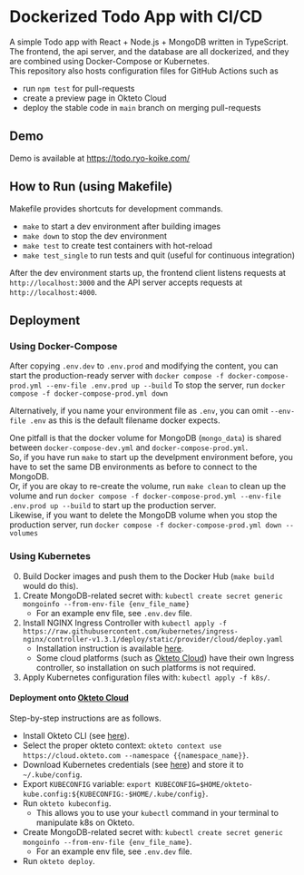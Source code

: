 # Dockerized Todo App with CI/CD

A simple Todo app with React + Node.js + MongoDB written in TypeScript.  
The frontend, the api server, and the database are all dockerized, and they are combined using Docker-Compose or Kubernetes.  
This repository also hosts configuration files for GitHub Actions such as

- run `npm test` for pull-requests
- create a preview page in Okteto Cloud
- deploy the stable code in `main` branch on merging pull-requests

## Demo

Demo is available at https://todo.ryo-koike.com/

## How to Run (using Makefile)

Makefile provides shortcuts for development commands.

- `make` to start a dev environment after building images
- `make down` to stop the dev environment
- `make test` to create test containers with hot-reload
- `make test_single` to run tests and quit (useful for continuous integration)

After the dev environment starts up, the frontend client listens requests at `http://localhost:3000` and the API server accepts requests at `http://localhost:4000`.

## Deployment

### Using Docker-Compose

After copying `.env.dev` to `.env.prod` and modifying the content, you can start the production-ready server with `docker compose -f docker-compose-prod.yml --env-file .env.prod up --build`
To stop the server, run `docker compose -f docker-compose-prod.yml down`

Alternatively, if you name your environment file as `.env`, you can omit `--env-file .env` as this is the default filename docker expects.

One pitfall is that the docker volume for MongoDB (`mongo_data`) is shared between `docker-compose-dev.yml` and `docker-compose-prod.yml`.  
So, if you have run `make` to start up the develpment environment before, you have to set the same DB environments as before to connect to the MongoDB.  
Or, if you are okay to re-create the volume, run `make clean` to clean up the volume and run `docker compose -f docker-compose-prod.yml --env-file .env.prod up --build` to start up the production server.  
Likewise, if you want to delete the MongoDB volume when you stop the production server, run `docker compose -f docker-compose-prod.yml down --volumes`

### Using Kubernetes

0. Build Docker images and push them to the Docker Hub (`make build` would do this).
1. Create MongoDB-related secret with: `kubectl create secret generic mongoinfo --from-env-file {env_file_name}`
   - For an example env file, see `.env.dev` file.
2. Install NGINX Ingress Controller with `kubectl apply -f https://raw.githubusercontent.com/kubernetes/ingress-nginx/controller-v1.3.1/deploy/static/provider/cloud/deploy.yaml`
   - Installation instruction is available [here](https://kubernetes.github.io/ingress-nginx/deploy/).
   - Some cloud platforms (such as [Okteto Cloud](https://www.okteto.com/)) have their own Ingress controller, so installation on such platforms is not required.
3. Apply Kubernetes configuration files with: `kubectl apply -f k8s/`.

#### Deployment onto [Okteto Cloud](https://www.okteto.com/)

Step-by-step instructions are as follows.

- Install Okteto CLI (see [here](https://www.okteto.com/docs/getting-started/)).
- Select the proper okteto context: `okteto context use https://cloud.okteto.com --namespace {{namespace_name}}`.
- Download Kubernetes credentials (see [here](https://www.okteto.com/docs/cloud/credentials/)) and store it to `~/.kube/config`.
- Export `KUBECONFIG` variable: `export KUBECONFIG=$HOME/okteto-kube.config:${KUBECONFIG:-$HOME/.kube/config}`.
- Run `okteto kubeconfig`.
  - This allows you to use your `kubectl` command in your terminal to manipulate k8s on Okteto.
- Create MongoDB-related secret with: `kubectl create secret generic mongoinfo --from-env-file {env_file_name}`.
  - For an example env file, see `.env.dev` file.
- Run `okteto deploy`.
